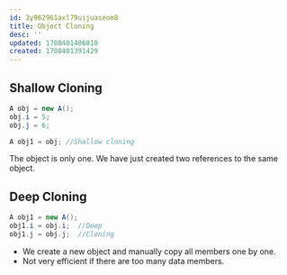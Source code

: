 ```yaml
---
id: 3y962961axl79uijuaseom8
title: Object Cloning
desc: ''
updated: 1708401406810
created: 1708401391429
---
```



## Shallow Cloning

```java
A obj = new A();
obj.i = 5;
obj.j = 6;

A obj1 = obj; //Shallow cloning
```

The object is only one. We have just created two references to the same object.

## Deep Cloning

```java
A obj1 = new A();
obj1.i = obj.i;  //Deep
obj1.j = obj.j;  //Cloning
```

- We create a new object and manually copy all members one by one.
- Not very efficient if there are too many data members.
